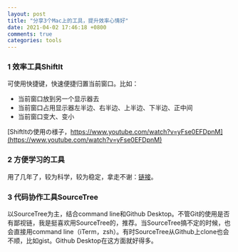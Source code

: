 ```yaml
---
layout: post
title: "分享3个Mac上的工具，提升效率心情好"
date: 2021-04-02 17:46:18 +0800
comments: true
categories: tools 
---
```



### 1 效率工具ShiftIt

可使用快捷键，快速便捷归置当前窗口。比如：

* 当前窗口放到另一个显示器去
* 当前窗口占用显示器左半边、右半边、上半边、下半边、正中间
* 当前窗口变大、变小

[ShiftItの使用の様子，https://www.youtube.com/watch?v=yFse0EFDpnM](https://www.youtube.com/watch?v=yFse0EFDpnM)

### 2 方便学习的工具

用了几年了，较为科学，较为稳定，拿走不谢：[链接](https://shadowflys.us/)。

### 3 代码协作工具SourceTree

以SourceTree为主，结合command line和Github Desktop。不管Git的使用是否有鄙视链，我是挺喜欢用SourceTree的，推荐。当SourceTree搞不定的时候，也会直接用command line（iTerm，zsh）。有时SourceTree从Github上clone也会不顺，比如gist。Github Desktop在这方面就好得多。


